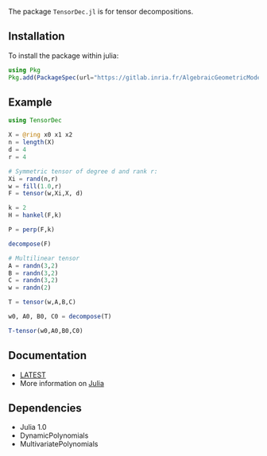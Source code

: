 The package `TensorDec.jl` is for tensor decompositions.

## Installation

To install the package within julia:

```julia
using Pkg
Pkg.add(PackageSpec(url="https://gitlab.inria.fr/AlgebraicGeometricModeling/TensorDec.jl.git"))
```

## Example

```julia
using TensorDec

X = @ring x0 x1 x2 
n = length(X)
d = 4
r = 4

# Symmetric tensor of degree d and rank r:
Xi = rand(n,r)
w = fill(1.0,r)
F = tensor(w,Xi,X, d)

k = 2
H = hankel(F,k)

P = perp(F,k)

decompose(F)

# Multilinear tensor
A = randn(3,2)
B = randn(3,2)
C = randn(3,2)
w = randn(2)

T = tensor(w,A,B,C)

w0, A0, B0, C0 = decompose(T)

T-tensor(w0,A0,B0,C0)

```

## Documentation

- [LATEST](http://www-sop.inria.fr/members/Bernard.Mourrain/software/TensorDec/index.html)
- More information on [Julia](https://julialang.org/)


## Dependencies

- Julia 1.0
- DynamicPolynomials
- MultivariatePolynomials
